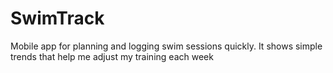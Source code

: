 # SwimTrack
Mobile app for planning and logging swim sessions quickly. It shows simple trends that help me adjust my training each week
